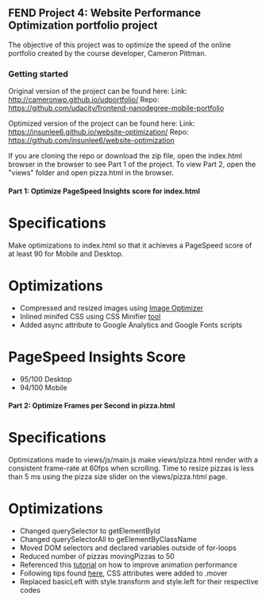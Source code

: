 ## FEND Project 4: Website Performance Optimization portfolio project

The objective of this project was to optimize the speed of the online portfolio created by the course developer, Cameron Pittman. 

### Getting started

Original version of the project can be found here:
Link: http://cameronwp.github.io/udportfolio/
Repo: https://github.com/udacity/frontend-nanodegree-mobile-portfolio

Optimized version of the project can be found here:
Link: https://insunlee6.github.io/website-optimization/
Repo: https://github.com/insunlee6/website-optimization

If you are cloning the repo or download the zip file, open the index.html browser in the browser to see Part 1 of the project. To view Part 2, open the "views" folder and open pizza.html in the browser.

#### Part 1: Optimize PageSpeed Insights score for index.html

# Specifications
Make optimizations to index.html so that it achieves a PageSpeed score of at least 90 for Mobile and Desktop.

# Optimizations
* Compressed and resized images using [Image Optimizer](http://www.imageoptimizer.net/Home.aspx)
* Inlined minifed CSS using CSS Minifier [tool](https://cssminifier.com/)
* Added async attribute to Google Analytics and Google Fonts scripts

# PageSpeed Insights Score
* 95/100 Desktop
* 94/100 Mobile

#### Part 2: Optimize Frames per Second in pizza.html

# Specifications
Optimizations made to views/js/main.js make views/pizza.html render with a consistent frame-rate at 60fps when scrolling.
Time to resize pizzas is less than 5 ms using the pizza size slider on the views/pizza.html page.

# Optimizations
* Changed querySelector to getElementById
* Changed querySelectorAll to geElementByClassName
* Moved DOM selectors and declared variables outside of for-loops
* Reduced number of pizzas movingPizzas to 50
* Referenced this [tutorial](https://www.html5rocks.com/en/tutorials/speed/animations/) on how to improve animation performance
* Following tips found [here](https://www.sitepoint.com/introduction-to-hardware-acceleration-css-animations/), CSS attributes   were added to .mover 
* Replaced basicLeft with style.transform and style.left for their respective codes

